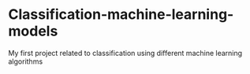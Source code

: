 # Classification-machine-learning-models
My first project related to classification using different machine learning algorithms

